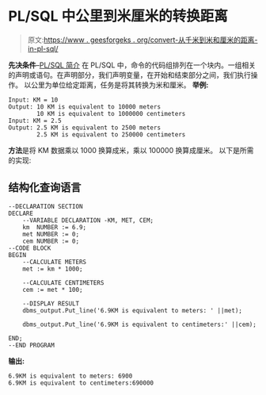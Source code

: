 # PL/SQL 中公里到米厘米的转换距离

> 原文:[https://www . geesforgeks . org/convert-从千米到米和厘米的距离-in-pl-sql/](https://www.geeksforgeeks.org/convert-distance-from-km-to-meters-and-centimeters-in-pl-sql/)

**先决条件**–[PL/SQL 简介](https://www.geeksforgeeks.org/plsql-introduction/)
在 PL/SQL 中，命令的代码组排列在一个块内。一组相关的声明或语句。在声明部分，我们声明变量，在开始和结束部分之间，我们执行操作。
以公里为单位给定距离，任务是将其转换为米和厘米。
**举例:**

```
Input: KM = 10
Output: 10 KM is equivalent to 10000 meters
        10 KM is equivalent to 1000000 centimeters
Input: KM = 2.5
Output: 2.5 KM is equivalent to 2500 meters
        2.5 KM is equivalent to 250000 centimeters
```

**方法**是将 KM 数据乘以 1000 换算成米，乘以 100000 换算成厘米。
以下是所需的实现:

## 结构化查询语言

```
--DECLARATION SECTION 
DECLARE
    --VARIABLE DECLARATION -KM, MET, CEM;
    km  NUMBER := 6.9;
    met NUMBER := 0;
    cem NUMBER := 0;
--CODE BLOCK 
BEGIN
    --CALCULATE METERS
    met := km * 1000;

    --CALCULATE CENTIMETERS
    cem := met * 100;

    --DISPLAY RESULT  
    dbms_output.Put_line('6.9KM is equivalent to meters: ' ||met);

    dbms_output.Put_line('6.9KM is equivalent to centimeters:' ||cem);

END;
--END PROGRAM
```

**输出:**

```
6.9KM is equivalent to meters: 6900
6.9KM is equivalent to centimeters:690000
```